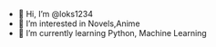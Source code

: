 - 👋 Hi, I’m @loks1234
- 👀 I’m interested in Novels,Anime
- 🌱 I’m currently learning Python, Machine Learning

<!---
loks1234/loks1234 is a ✨ special ✨ repository because its `README.md` (this file) appears on your GitHub profile.
You can click the Preview link to take a look at your changes.
--->
